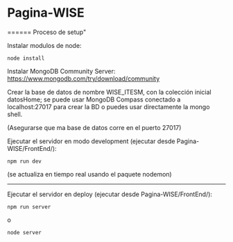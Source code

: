 # Pagina-WISE
======
Proceso de setup"

Instalar modulos de node:

```
node install
```

Instalar MongoDB Community Server: https://www.mongodb.com/try/download/community

Crear la base de datos de nombre WISE_ITESM, con la colección inicial datosHome;
se puede usar MongoDB Compass conectado a localhost:27017 para crear la BD o puedes usar 
directamente la mongo shell.

(Asegurarse que ma base de datos corre en el puerto 27017)


Ejecutar el servidor en modo development (ejecutar desde Pagina-WISE/FrontEnd/):
```
npm run dev
```
(se actualiza en tiempo real usando el paquete nodemon)

------

Ejecutar el servidor en deploy (ejecutar desde Pagina-WISE/FrontEnd/):
```
npm run server
```
o

```
node server
```